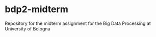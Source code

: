 # bdp2-midterm
Repository for the midterm assignment for the Big Data Processing at University of Bologna
